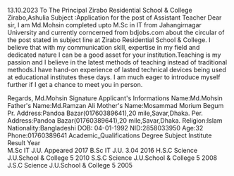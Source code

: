 13.10.2023		To																													The Principal																					Zirabo Residential School & College			Zirabo,Ashulia																			Subject :Application for the post of Assistant Teacher																								Dear sir, 																										 I am Md.Mohsin completed upto M.Sc in IT from Jahangirnagar University and currently corncerned from bdjobs.com about the circular of the post stated in subject line at Zirabo Residential School & College. I believe that with my communication skill, expertise in my field and dedicated nature I can be a good asset for your institution.Teaching is my passion and I believe in the latest methods of teaching instead of traditional methods.I have hand-on experience of lasted technical devices being used at educational institutes these days.
I am much eager to introduce myself further if I get a chance to meet you in person.

Regards,
Md.Mohsin 													 Signature			 							Applicant's Informations 									Name:Md.Mohsin 																Father's Name:Md.Ramzan Ali 								Mother's Name:Mosammad Morium Begum 			Pr. Address:Pandoa Bazar(01760389641),20 mile,Savar,Dhaka.																				Per. Address:Pandoa Bazar(01760389641),20 mile,Savar,Dhaka.													 Religion:Islam 									Nationality:Bangladeshi 														DOB: 04-01-1992 																		NID:2858033950 																			Age:32																								 Phone:01760389641													 				 	    Academic_Qualifications																				Degree  	Subject  Institute  	 Result 		Year			
M.Sc			IT					J.U.				Appeared 2017			   B.Sc     	   IT  				J.U. 				3.04			2016					H.S.C Science  J.U.School & College 5 2010		S.S.C Science  J.U.School & College 5 2008 		J.S.C Science  J.U.School & College 5 2005


